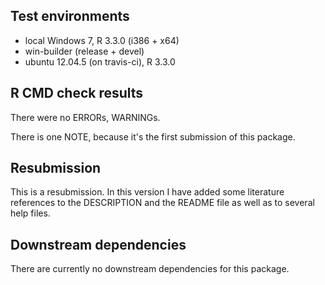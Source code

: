 ## Test environments
* local Windows 7, R 3.3.0 (i386 + x64)
* win-builder (release + devel)
* ubuntu 12.04.5 (on travis-ci), R 3.3.0

## R CMD check results
There were no ERRORs, WARNINGs.

There is one NOTE, because it's the first submission of this package.

## Resubmission
This is a resubmission. In this version I have added some literature references
to the DESCRIPTION and the README file as well as to several help files.

## Downstream dependencies
There are currently no downstream dependencies for this package.
